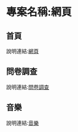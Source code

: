 # 專案名稱:網頁

## 首頁
說明連結:[網頁](homepage.md)

## 問卷調查
說明連結:[問卷調查](quetion.md)

## 音樂
說明連結:[音樂](music.md)
